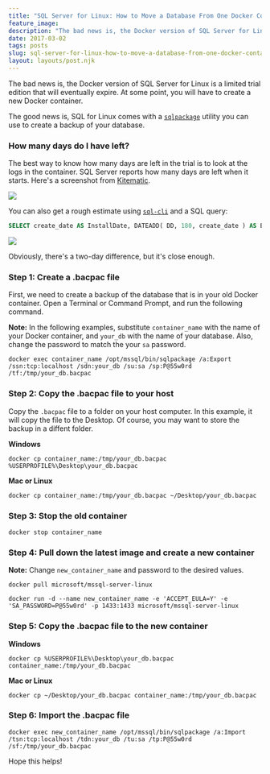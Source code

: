 ```yaml
---
title: "SQL Server for Linux: How to Move a Database From One Docker Container to Another"
feature_image: 
description: "The bad news is, the Docker version of SQL Server for Linux is a limited trial edition that will eventually expire. At some point, you will…"
date: 2017-03-02
tags: posts
slug: sql-server-for-linux-how-to-move-a-database-from-one-docker-container-to-another
layout: layouts/post.njk
---
```


The bad news is, the Docker version of SQL Server for Linux is a limited trial edition that will eventually expire. At some point, you will have to create a new Docker container.

The good news is, SQL for Linux comes with a [`sqlpackage`](https://docs.microsoft.com/en-us/sql/linux/sql-server-linux-migrate-sqlpackage) utility you can use to create a backup of your database.

### How many days do I have left?

The best way to know how many days are left in the trial is to look at the logs in the container. SQL Server reports how many days are left when it starts. Here's a screenshot from [Kitematic](https://kitematic.com/).

![](/content/images/2017/03/sql_linux_container_logs.png)

You can also get a rough estimate using [`sql-cli`](https://github.com/hasankhan/sql-cli) and a SQL query:

```sql
SELECT create_date AS InstallDate, DATEADD( DD, 180, create_date ) AS ExpiryDate, ( 180 - DATEDIFF( DD, create_date, GETDATE() ) ) AS DaysLeft FROM sys.server_principals WHERE name = N'BUILTIN\Administrators'
```

![](/content/images/2017/03/mssql-expire-cli.png)

Obviously, there's a two-day difference, but it's close enough.

### Step 1: Create a .bacpac file

First, we need to create a backup of the database that is in your old Docker container. Open a Terminal or Command Prompt, and run the following command.

**Note:** In the following examples, substitute `container_name` with the name of your Docker container, and `your_db` with the name of your database. Also, change the password to match the your `sa` password.

```
docker exec container_name /opt/mssql/bin/sqlpackage /a:Export /ssn:tcp:localhost /sdn:your_db /su:sa /sp:P@55w0rd /tf:/tmp/your_db.bacpac
```

### Step 2: Copy the .bacpac file to your host

Copy the `.bacpac` file to a folder on your host computer. In this example, it will copy the file to the Desktop. Of course, you may want to store the backup in a diffent folder.

**Windows**

```
docker cp container_name:/tmp/your_db.bacpac %USERPROFILE%\Desktop\your_db.bacpac
```

**Mac or Linux**

```
docker cp container_name:/tmp/your_db.bacpac ~/Desktop/your_db.bacpac
```

### Step 3: Stop the old container

```
docker stop container_name
```

### Step 4: Pull down the latest image and create a new container

**Note:** Change `new_container_name` and password to the desired values.

```
docker pull microsoft/mssql-server-linux

docker run -d --name new_container_name -e 'ACCEPT_EULA=Y' -e 'SA_PASSWORD=P@55w0rd' -p 1433:1433 microsoft/mssql-server-linux
```

### Step 5: Copy the .bacpac file to the new container

**Windows**

```
docker cp %USERPROFILE%\Desktop\your_db.bacpac container_name:/tmp/your_db.bacpac
```

**Mac or Linux**

```
docker cp ~/Desktop/your_db.bacpac container_name:/tmp/your_db.bacpac
```

### Step 6: Import the .bacpac file

```
docker exec new_container_name /opt/mssql/bin/sqlpackage /a:Import /tsn:tcp:localhost /tdn:your_db /tu:sa /tp:P@55w0rd /sf:/tmp/your_db.bacpac
```

Hope this helps!
